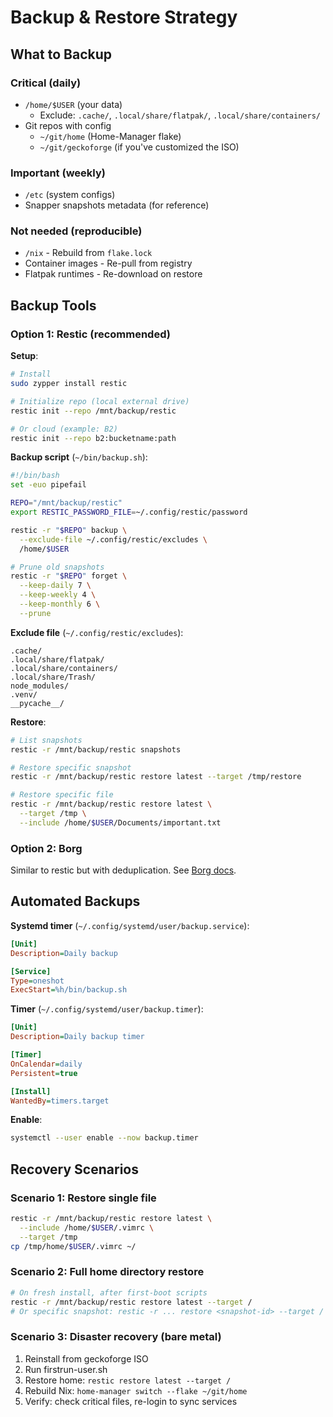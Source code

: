 # Backup & Restore Strategy

## What to Backup

### Critical (daily)
- `/home/$USER` (your data)
  - Exclude: `.cache/`, `.local/share/flatpak/`, `.local/share/containers/`
- Git repos with config
  - `~/git/home` (Home-Manager flake)
  - `~/git/geckoforge` (if you've customized the ISO)

### Important (weekly)
- `/etc` (system configs)
- Snapper snapshots metadata (for reference)

### Not needed (reproducible)
- `/nix` - Rebuild from `flake.lock`
- Container images - Re-pull from registry
- Flatpak runtimes - Re-download on restore

## Backup Tools

### Option 1: Restic (recommended)

**Setup**:
```bash
# Install
sudo zypper install restic

# Initialize repo (local external drive)
restic init --repo /mnt/backup/restic

# Or cloud (example: B2)
restic init --repo b2:bucketname:path
```

**Backup script** (`~/bin/backup.sh`):
```bash
#!/bin/bash
set -euo pipefail

REPO="/mnt/backup/restic"
export RESTIC_PASSWORD_FILE=~/.config/restic/password

restic -r "$REPO" backup \
  --exclude-file ~/.config/restic/excludes \
  /home/$USER

# Prune old snapshots
restic -r "$REPO" forget \
  --keep-daily 7 \
  --keep-weekly 4 \
  --keep-monthly 6 \
  --prune
```

**Exclude file** (`~/.config/restic/excludes`):
```
.cache/
.local/share/flatpak/
.local/share/containers/
.local/share/Trash/
node_modules/
.venv/
__pycache__/
```

**Restore**:
```bash
# List snapshots
restic -r /mnt/backup/restic snapshots

# Restore specific snapshot
restic -r /mnt/backup/restic restore latest --target /tmp/restore

# Restore specific file
restic -r /mnt/backup/restic restore latest \
  --target /tmp \
  --include /home/$USER/Documents/important.txt
```

### Option 2: Borg

Similar to restic but with deduplication. See [Borg docs](https://borgbackup.readthedocs.io/).

## Automated Backups

**Systemd timer** (`~/.config/systemd/user/backup.service`):
```ini
[Unit]
Description=Daily backup

[Service]
Type=oneshot
ExecStart=%h/bin/backup.sh
```

**Timer** (`~/.config/systemd/user/backup.timer`):
```ini
[Unit]
Description=Daily backup timer

[Timer]
OnCalendar=daily
Persistent=true

[Install]
WantedBy=timers.target
```

**Enable**:
```bash
systemctl --user enable --now backup.timer
```

## Recovery Scenarios

### Scenario 1: Restore single file
```bash
restic -r /mnt/backup/restic restore latest \
  --include /home/$USER/.vimrc \
  --target /tmp
cp /tmp/home/$USER/.vimrc ~/
```

### Scenario 2: Full home directory restore
```bash
# On fresh install, after first-boot scripts
restic -r /mnt/backup/restic restore latest --target /
# Or specific snapshot: restic -r ... restore <snapshot-id> --target /
```

### Scenario 3: Disaster recovery (bare metal)
1. Reinstall from geckoforge ISO
2. Run firstrun-user.sh
3. Restore home: `restic restore latest --target /`
4. Rebuild Nix: `home-manager switch --flake ~/git/home`
5. Verify: check critical files, re-login to sync services
